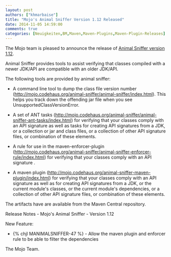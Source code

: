 ```yaml
---
layout: post
authors: ["khmarbaise"]
title: "Mojo's Animal Sniffer Version 1.12 Released"
date: 2014-11-05 14:59:00
comments: true
categories: [Neuigkeiten,BM,Maven,Maven-Plugins,Maven-Plugin-Releases]
---
```

The Mojo team is pleased to announce the release of 
[Animal Sniffer version 1.12](http://mojo.codehaus.org/animal-sniffer/).

Animal Sniffer provides tools to assist verifying that classes
compiled with a newer JDK/API are compatible with an older JDK/API.

The following tools are provided by animal sniffer:

* A command line tool to dump the class file version number
(http://mojo.codehaus.org/animal-sniffer/animal-sniffer/index.html).
This helps you track down the offending jar file when you see
UnsupportedClassVersionError.

* A set of ANT tasks
(http://mojo.codehaus.org/animal-sniffer/animal-sniffer-ant-tasks/index.html)
for verifying that your classes comply with an API signature as well
as tasks for creating API signatures from a JDK, or a collection or
jar and class files, or a collection of other API signature files, or
combination of these elements.

* A rule for use in the maven-enforcer-plugin
(http://mojo.codehaus.org/animal-sniffer/animal-sniffer-enforcer-rule/index.html)
for verifying that your classes comply with an API signature .

* A maven plugin
(http://mojo.codehaus.org/animal-sniffer-maven-plugin/index.html) for
verifying that your classes comply with an API signature as well as
for creating API signatures from a JDK, or the current module's
classes, or the current module's dependencies, or a collection of
other API signature files, or combination of these elements.

The artifacts have are available from the Maven Central repository.

Release Notes - Mojo's Animal Sniffer - Version 1.12

New Feature:

 * {% chjl MANIMALSNIFFER-47 %} - Allow the maven plugin and enforcer rule to be able to filter the dependencies

The Mojo Team.
